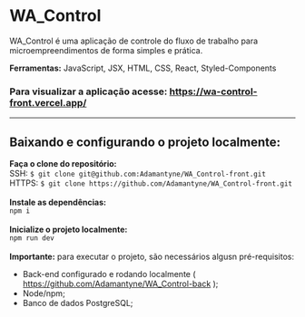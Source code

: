 # WA_Control

WA_Control é uma aplicação de controle do fluxo de trabalho para microempreendimentos de forma simples e prática.

**Ferramentas:** JavaScript, JSX, HTML, CSS, React, Styled-Components

### Para visualizar a aplicação acesse: <a target="_blank" href="https://wa-control-front.vercel.app/">https://wa-control-front.vercel.app/</a>

<hr/>

## Baixando e configurando o projeto localmente:

**Faça o clone do repositório:**
<br />
SSH: `$ git clone git@github.com:Adamantyne/WA_Control-front.git`
<br />
HTTPS: `$ git clone https://github.com/Adamantyne/WA_Control-front.git`
<br />
<br />
**Instale as dependências:**
<br />
`npm i`
<br />
<br />
**Inicialize o projeto localmente:**
<br />
`npm run dev`
<br />
<br />
**Importante:** para executar o projeto, são necessários algusn pré-requisitos:

- Back-end configurado e rodando localmente ( <a target="_blank" href="https://github.com/Adamantyne/WA_Control-back">https://github.com/Adamantyne/WA_Control-back </a>);
- Node/npm;
- Banco de dados PostgreSQL;
